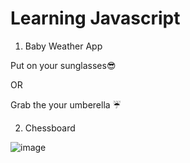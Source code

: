 # Learning Javascript

1. Baby Weather App

  Put on your sunglasses😎  
  
  OR

  Grab the your umberella ☔

2. Chessboard

![image](https://user-images.githubusercontent.com/97811058/231553191-cf718ec7-1e0b-4bd6-8b63-4619820acd55.png)

